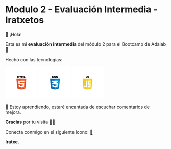 # Modulo 2 - Evaluación Intermedia - Iratxetos 

👋 ¡Hola!

Esta es mi **evaluación intermedia** del módulo 2 para el Bootcamp de Adalab 👩

Hecho con las tecnologías:


 ![Html](./images/2.png) ![Css](./images/4.png) ![Javascript](./images/3.png) 


📢 Estoy aprendiendo, estaré encantada de escuchar comentarios de mejora.

**Gracias** por tu visita 💁‍♀️

Conecta conmigo en el siguiente ícono:
[📩](https://www.linkedin.com/in/iratxe-martin-perez/)


**Iratxe.**